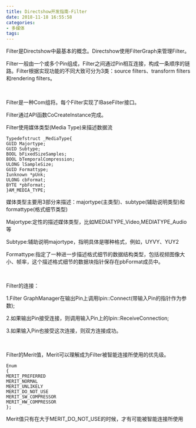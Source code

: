 ```yaml
---
title: Directshow开发指南-Filter
date: 2018-11-18 16:55:58
categories:
- 多媒体
tags:
---
```

Filter是Directshow中最基本的概念。Directshow使用FilterGraph来管理Filter。

Filter一般由一个或多个Pin组成，Filter之间通过Pin相互连接，构成一条顺序的链路。Filter根据实现功能的不同大致可分为3类：source filters、transform filters和rendering filters。

 

Filter是一种Com组将。每个Filter实现了IBaseFilter接口。

Filter通过API函数CoCreateInstance完成。

Filter使用媒体类型(Media Type)来描述数据流
```
Typedefstruct _MediaType{
GUID Majortype;
GUID Subtype;
BOOL bFixedSizeSamples;
BOOL bTemporalCompression;
ULONG lSampleSize;
GUID Formattype;
Iunknown *pUnk;
ULONG cbFormat;
BYTE *pbFormat;
}AM_MEDIA_TYPE;
```
媒体类型主要用3部分来描述：majortype(主类型)、subtype(辅助说明类型)和formattype(格式细节类型)

Majortype:定性的描述媒体类型，比如MEDIATYPE_Video,MEDIATYPE_Audio等

Subtype:辅助说明majortype，指明具体是哪种格式，例如，UYVY、YUY2

Formattype:指定了一种进一步描述格式细节的数据结构类型，包括视频图像大小、帧率，这个描述格式细节的数据块指针保存在pbFormat成员中。

 

Filter的连接：

1.Filter GraphManager在输出Pin上调用Ipin::Connect(带输入Pin的指针作为参数);

2.如果输出Pin接受连接，则调用输入Pin上的Ipin::ReceiveConnection;

3.如果输入Pin也接受这次连接，则双方连接成功。

 

Filter的Merit值，Merit可以理解成为Filter被智能连接所使用的优先级。
```
Enum
{
MERIT_PREFERRED
MERIT_NORMAL
MERIT_UNLIKELY
MERIT_DO_NOT_USE
MERIT_SW_COMPRESSOR
MERIT_HW_COMPRESSOR
};
```
Merit值只有在大于MERIT_DO_NOT_USE的时候，才有可能被智能连接所使用